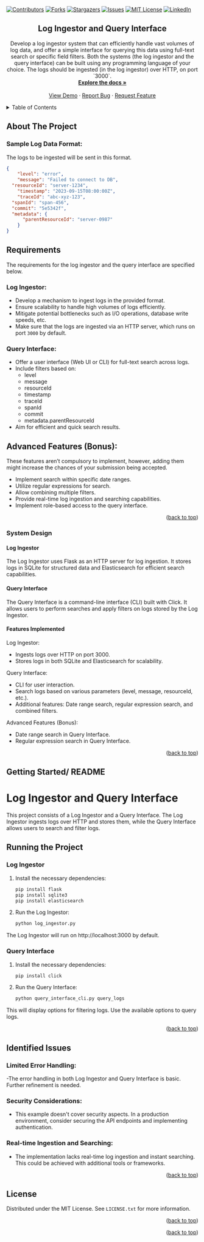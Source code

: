 <!-- Improved compatibility of back to top link: See: https://github.com/othneildrew/Best-README-Template/pull/73 -->
<a name="readme-top"></a>
<!--
*** Thanks for checking out the Best-README-Template. If you have a suggestion
*** that would make this better, please fork the repo and create a pull request
*** or simply open an issue with the tag "enhancement".
*** Don't forget to give the project a star!
*** Thanks again! Now go create something AMAZING! :D
-->



<!-- PROJECT SHIELDS -->
<!--
*** I'm using markdown "reference style" links for readability.
*** Reference links are enclosed in brackets [ ] instead of parentheses ( ).
*** See the bottom of this document for the declaration of the reference variables
*** for contributors-url, forks-url, etc. This is an optional, concise syntax you may use.
*** https://www.markdownguide.org/basic-syntax/#reference-style-links
-->
[![Contributors][contributors-shield]][contributors-url]
[![Forks][forks-shield]][forks-url]
[![Stargazers][stars-shield]][stars-url]
[![Issues][issues-shield]][issues-url]
[![MIT License][license-shield]][license-url]
[![LinkedIn][linkedin-shield]][linkedin-url]


<h2 align="center">Log Ingestor and Query Interface</h2>

  <p align="center">
    Develop a log ingestor system that can efficiently handle vast volumes of log data, and offer a simple interface for querying this data using full-text search or specific field filters. Both the systems (the log ingestor and the query interface) can be built using any programming language of your choice. The logs should be ingested (in the log ingestor) over HTTP, on port `3000`.
    <br />
    <a href="https://github.com/dyte-submissions/november-2023-hiring-sarkar-sayan"><strong>Explore the docs »</strong></a>
    <br />
    <br />
    <a href="https://github.com/dyte-submissions/november-2023-hiring-sarkar-sayan">View Demo</a>
    ·
    <a href="https://github.com/dyte-submissions/november-2023-hiring-sarkar-sayan/issues">Report Bug</a>
    ·
    <a href="https://github.com/dyte-submissions/november-2023-hiring-sarkar-sayan/issues">Request Feature</a>
  </p>
</div>



<!-- TABLE OF CONTENTS -->
<details>
  <summary>Table of Contents</summary>
  <ol>
    <li>
      <a href="#about-the-project">About The Project</a>
      <ul>
        <li><a href="#built-with">System Design</a></li>
      </ul>
    </li>
    <li>
      <a href="#getting-started">Getting Started/ README</a>
    </li>
    <li><a href="#roadmap">Identified Issues</a></li>
    <li><a href="#license">License</a></li>
    <li><a href="#contact">Contact</a></li>
    <li><a href="#acknowledgments">Acknowledgments</a></li>
  </ol>
</details>



<!-- ABOUT THE PROJECT -->
## About The Project

### Sample Log Data Format:

The logs to be ingested will be sent in this format.

```json
{
	"level": "error",
	"message": "Failed to connect to DB",
  "resourceId": "server-1234",
	"timestamp": "2023-09-15T08:00:00Z",
	"traceId": "abc-xyz-123",
  "spanId": "span-456",
  "commit": "5e5342f",
  "metadata": {
      "parentResourceId": "server-0987"
    }
}
```

## Requirements

The requirements for the log ingestor and the query interface are specified below.

### Log Ingestor:

- Develop a mechanism to ingest logs in the provided format.
- Ensure scalability to handle high volumes of logs efficiently.
- Mitigate potential bottlenecks such as I/O operations, database write speeds, etc.
- Make sure that the logs are ingested via an HTTP server, which runs on port `3000` by default.

### Query Interface:

- Offer a user interface (Web UI or CLI) for full-text search across logs.
- Include filters based on:
    - level
    - message
    - resourceId
    - timestamp
    - traceId
    - spanId
    - commit
    - metadata.parentResourceId
- Aim for efficient and quick search results.

## Advanced Features (Bonus):

These features aren’t compulsory to implement, however, adding them might increase the chances of your submission being accepted.

- Implement search within specific date ranges.
- Utilize regular expressions for search.
- Allow combining multiple filters.
- Provide real-time log ingestion and searching capabilities.
- Implement role-based access to the query interface.

<p align="right">(<a href="#readme-top">back to top</a>)</p>



### System Design

#### Log Ingestor
The Log Ingestor uses Flask as an HTTP server for log ingestion. It stores logs in SQLite for structured data and Elasticsearch for efficient search capabilities.

#### Query Interface
The Query Interface is a command-line interface (CLI) built with Click. It allows users to perform searches and apply filters on logs stored by the Log Ingestor.

#### Features Implemented
Log Ingestor:

- Ingests logs over HTTP on port 3000.
- Stores logs in both SQLite and Elasticsearch for scalability.
  
Query Interface:

- CLI for user interaction.
- Search logs based on various parameters (level, message, resourceId, etc.).
- Additional features: Date range search, regular expression search, and combined filters.
  
Advanced Features (Bonus):

- Date range search in Query Interface.
- Regular expression search in Query Interface.

<p align="right">(<a href="#readme-top">back to top</a>)</p>



<!-- GETTING STARTED -->
## Getting Started/ README

# Log Ingestor and Query Interface

This project consists of a Log Ingestor and a Query Interface. The Log Ingestor ingests logs over HTTP and stores them, while the Query Interface allows users to search and filter logs.

## Running the Project

### Log Ingestor

1. Install the necessary dependencies:

   ```bash
   pip install flask
   pip install sqlite3
   pip install elasticsearch
2. Run the Log Ingestor:

    ```bash
    python log_ingestor.py
The Log Ingestor will run on http://localhost:3000 by default.

### Query Interface

1. Install the necessary dependencies:

   ```bash
   pip install click
2. Run the Query Interface:

    ```bash
    python query_interface_cli.py query_logs

This will display options for filtering logs. Use the available options to query logs.

<p align="right">(<a href="#readme-top">back to top</a>)</p>




## Identified Issues

### Limited Error Handling:

-The error handling in both Log Ingestor and Query Interface is basic. Further refinement is needed.
### Security Considerations:

- This example doesn't cover security aspects. In a production environment, consider securing the API endpoints and implementing authentication.
### Real-time Ingestion and Searching:

- The implementation lacks real-time log ingestion and instant searching. This could be achieved with additional tools or frameworks.
<p align="right">(<a href="#readme-top">back to top</a>)</p>



<!-- LICENSE -->
## License

Distributed under the MIT License. See `LICENSE.txt` for more information.

<p align="right">(<a href="#readme-top">back to top</a>)</p>




 

<p align="right">(<a href="#readme-top">back to top</a>)</p>



<!-- MARKDOWN LINKS & IMAGES -->
<!-- https://www.markdownguide.org/basic-syntax/#reference-style-links -->
[contributors-shield]: https://img.shields.io/github/contributors/github_username/repo_name.svg?style=for-the-badge
[contributors-url]: https://github.com/github_username/repo_name/graphs/contributors
[forks-shield]: https://img.shields.io/github/forks/github_username/repo_name.svg?style=for-the-badge
[forks-url]: https://github.com/github_username/repo_name/network/members
[stars-shield]: https://img.shields.io/github/stars/github_username/repo_name.svg?style=for-the-badge
[stars-url]: https://github.com/github_username/repo_name/stargazers
[issues-shield]: https://img.shields.io/github/issues/github_username/repo_name.svg?style=for-the-badge
[issues-url]: https://github.com/github_username/repo_name/issues
[license-shield]: https://img.shields.io/github/license/github_username/repo_name.svg?style=for-the-badge
[license-url]: https://github.com/github_username/repo_name/blob/master/LICENSE.txt
[linkedin-shield]: https://img.shields.io/badge/-LinkedIn-black.svg?style=for-the-badge&logo=linkedin&colorB=555
[linkedin-url]: https://linkedin.com/in/linkedin_username
[product-screenshot]: images/screenshot.png
[Next.js]: https://img.shields.io/badge/next.js-000000?style=for-the-badge&logo=nextdotjs&logoColor=white
[Next-url]: https://nextjs.org/
[React.js]: https://img.shields.io/badge/React-20232A?style=for-the-badge&logo=react&logoColor=61DAFB
[React-url]: https://reactjs.org/
[Vue.js]: https://img.shields.io/badge/Vue.js-35495E?style=for-the-badge&logo=vuedotjs&logoColor=4FC08D
[Vue-url]: https://vuejs.org/
[Angular.io]: https://img.shields.io/badge/Angular-DD0031?style=for-the-badge&logo=angular&logoColor=white
[Angular-url]: https://angular.io/
[Svelte.dev]: https://img.shields.io/badge/Svelte-4A4A55?style=for-the-badge&logo=svelte&logoColor=FF3E00
[Svelte-url]: https://svelte.dev/
[Laravel.com]: https://img.shields.io/badge/Laravel-FF2D20?style=for-the-badge&logo=laravel&logoColor=white
[Laravel-url]: https://laravel.com
[Bootstrap.com]: https://img.shields.io/badge/Bootstrap-563D7C?style=for-the-badge&logo=bootstrap&logoColor=white
[Bootstrap-url]: https://getbootstrap.com
[JQuery.com]: https://img.shields.io/badge/jQuery-0769AD?style=for-the-badge&logo=jquery&logoColor=white
[JQuery-url]: https://jquery.com 
